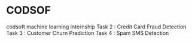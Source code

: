 # CODSOF
codsoft machine learning internship
Task 2 : Credit Card Fraud Detection 
Task 3 : Customer Churn Prediction
Task 4 : Spam SMS Detection
